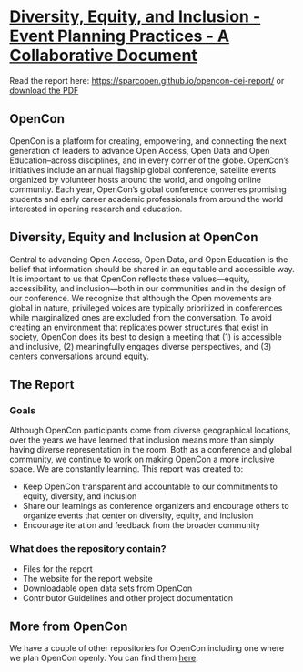 # [Diversity, Equity, and Inclusion - Event Planning Practices - A Collaborative Document](https://sparcopen.github.io/opencon-dei-report/)

Read the report here: https://sparcopen.github.io/opencon-dei-report/ or [download the PDF](https://sparcopen.org/wp-content/uploads/2017/07/Diversity-Equity-and-Inclusion-Report-July-10-V1-Release.pdf)

## OpenCon
OpenCon is a platform for creating, empowering, and connecting the next generation of leaders to advance Open Access, Open Data and Open Education–across disciplines, and in every corner of the globe. OpenCon’s initiatives include an annual flagship global conference, satellite events organized by volunteer hosts around the world, and ongoing online community.  Each year, OpenCon’s global conference  convenes promising students and early career academic professionals from around the world interested in opening research and education.

## Diversity, Equity and Inclusion at OpenCon

Central to advancing Open Access, Open Data, and Open Education is the belief that information should be shared in an equitable and accessible way.  It is important to us that OpenCon reflects these values—equity, accessibility, and inclusion—both in our communities and in the design of our conference.  We recognize that although the Open movements are global in nature, privileged voices are typically prioritized in conferences while marginalized ones are excluded from the conversation. To avoid creating an environment that replicates power structures that exist in society, OpenCon does its best to design a meeting that (1) is accessible and inclusive, (2) meaningfully engages diverse perspectives, and (3) centers conversations around equity.

## The Report

### Goals
Although OpenCon participants come from diverse geographical locations, over the years we have learned that inclusion means more than simply having diverse representation in the room. Both as a conference and global community, we continue to work on making OpenCon a more inclusive space. We are constantly learning. This report was created to:
- Keep OpenCon transparent and accountable to our commitments to equity, diversity, and inclusion
- Share our learnings as conference organizers and encourage others to organize events that center on diversity, equity, and inclusion
- Encourage iteration and feedback from the broader community

### What does the repository contain?  

* Files for the report
* The website for the report website
* Downloadable open data sets from OpenCon
* Contributor Guidelines and other project documentation

## More from OpenCon

We have a couple of other repositories for OpenCon including one where we plan OpenCon openly. You can find them [here](https://github.com/sparcopen/).
